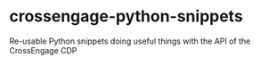 # crossengage-python-snippets
Re-usable Python snippets doing useful things with the API of the CrossEngage CDP
